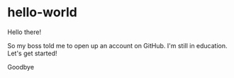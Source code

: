 # hello-world
Hello there!

So my boss told me to open up an account on GitHub. I'm still in education. Let's get started!

Goodbye
